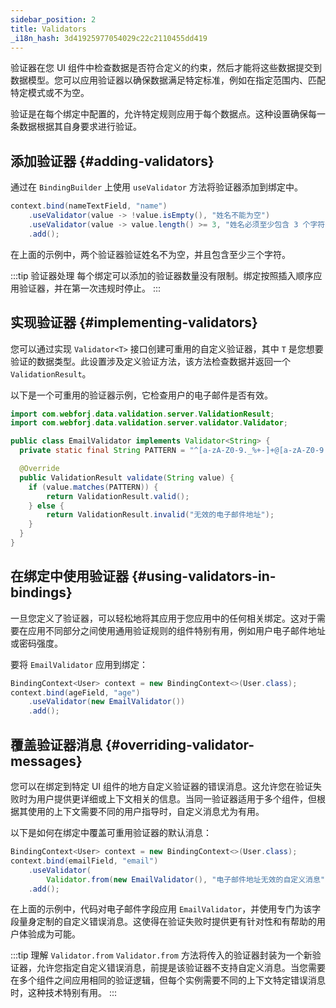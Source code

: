 ```yaml
---
sidebar_position: 2
title: Validators
_i18n_hash: 3d41925977054029c22c2110455dd419
---
```

验证器在您 UI 组件中检查数据是否符合定义的约束，然后才能将这些数据提交到数据模型。您可以应用验证器以确保数据满足特定标准，例如在指定范围内、匹配特定模式或不为空。

验证是在每个绑定中配置的，允许特定规则应用于每个数据点。这种设置确保每一条数据根据其自身要求进行验证。

## 添加验证器 {#adding-validators}

通过在 `BindingBuilder` 上使用 `useValidator` 方法将验证器添加到绑定中。

```java
context.bind(nameTextField, "name")
    .useValidator(value -> !value.isEmpty(), "姓名不能为空")
    .useValidator(value -> value.length() >= 3, "姓名必须至少包含 3 个字符")
    .add();
```

在上面的示例中，两个验证器验证姓名不为空，并且包含至少三个字符。

:::tip 验证器处理
每个绑定可以添加的验证器数量没有限制。绑定按照插入顺序应用验证器，并在第一次违规时停止。
:::

## 实现验证器 {#implementing-validators}

您可以通过实现 `Validator<T>` 接口创建可重用的自定义验证器，其中 `T` 是您想要验证的数据类型。此设置涉及定义验证方法，该方法检查数据并返回一个 `ValidationResult`。

以下是一个可重用的验证器示例，它检查用户的电子邮件是否有效。

```java
import com.webforj.data.validation.server.ValidationResult;
import com.webforj.data.validation.server.validator.Validator;

public class EmailValidator implements Validator<String> {
  private static final String PATTERN = "^[a-zA-Z0-9._%+-]+@[a-zA-Z0-9.-]+\\.[a-zA-Z]{2,6}$";

  @Override
  public ValidationResult validate(String value) {
    if (value.matches(PATTERN)) {
        return ValidationResult.valid();
    } else {
        return ValidationResult.invalid("无效的电子邮件地址");
    }
  }
}
```

## 在绑定中使用验证器 {#using-validators-in-bindings}

一旦您定义了验证器，可以轻松地将其应用于您应用中的任何相关绑定。这对于需要在应用不同部分之间使用通用验证规则的组件特别有用，例如用户电子邮件地址或密码强度。

要将 `EmailValidator` 应用到绑定：

```java
BindingContext<User> context = new BindingContext<>(User.class);
context.bind(ageField, "age")
    .useValidator(new EmailValidator())
    .add();
```

## 覆盖验证器消息 {#overriding-validator-messages}

您可以在绑定到特定 UI 组件的地方自定义验证器的错误消息。这允许您在验证失败时为用户提供更详细或上下文相关的信息。当同一验证器适用于多个组件，但根据其使用的上下文需要不同的用户指导时，自定义消息尤为有用。

以下是如何在绑定中覆盖可重用验证器的默认消息：

```java
BindingContext<User> context = new BindingContext<>(User.class);
context.bind(emailField, "email")
    .useValidator(
        Validator.from(new EmailValidator(), "电子邮件地址无效的自定义消息"))
    .add();
```

在上面的示例中，代码对电子邮件字段应用 `EmailValidator`，并使用专门为该字段量身定制的自定义错误消息。这使得在验证失败时提供更有针对性和有帮助的用户体验成为可能。

:::tip 理解 `Validator.from`
`Validator.from` 方法将传入的验证器封装为一个新验证器，允许您指定自定义错误消息，前提是该验证器不支持自定义消息。当您需要在多个组件之间应用相同的验证逻辑，但每个实例需要不同的上下文特定错误消息时，这种技术特别有用。
:::
